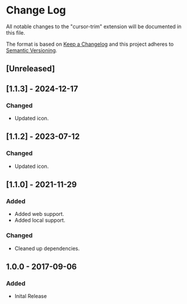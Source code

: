 # Change Log
All notable changes to the "cursor-trim" extension will be documented in this file.

The format is based on [Keep a Changelog](http://keepachangelog.com/en/1.0.0/) and this project adheres to [Semantic Versioning](http://semver.org/spec/v2.0.0.html).

## [Unreleased]

## [1.1.3] - 2024-12-17
### Changed
- Updated icon.

## [1.1.2] - 2023-07-12
### Changed
- Updated icon.

## [1.1.0] - 2021-11-29
### Added
- Added web support.
- Added local support.

### Changed
- Cleaned up dependencies.

## 1.0.0 - 2017-09-06
### Added
- Inital Release
